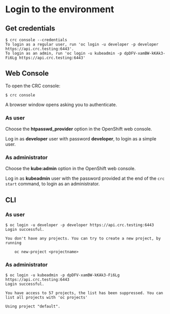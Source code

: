 # Login to the environment

## Get credentials

```console
$ crc console --credentials       
To login as a regular user, run 'oc login -u developer -p developer https://api.crc.testing:6443'.
To login as an admin, run 'oc login -u kubeadmin -p dpDFV-xamBW-kKAk3-Fi6Lg https://api.crc.testing:6443'
```

## Web Console

To open the CRC console:

```console
$ crc console
```

A browser window opens asking you to authenticate.

### As user

Choose the **htpasswd_provider** option in the OpenShift web console.

Log in as **developer** user with password **developer**, to login as a simple user.

### As administrator

Choose the **kube:admin** option in the OpenShift web console.

Log in as **kubeadmin** user with the password provided at the end of the `crc start` command, to login as an administrator.

## CLI 

### As user

```console
$ oc login -u developer -p developer https://api.crc.testing:6443
Login successful.

You don't have any projects. You can try to create a new project, by running

    oc new-project <projectname>
```


### As administrator
```console
$ oc login -u kubeadmin -p dpDFV-xamBW-kKAk3-Fi6Lg https://api.crc.testing:6443
Login successful.

You have access to 57 projects, the list has been suppressed. You can list all projects with 'oc projects'

Using project "default".
```
